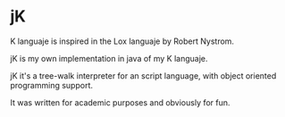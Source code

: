 # jK
K languaje is inspired in the Lox languaje by Robert Nystrom.

jK is my own implementation in java of my K languaje.

jK it's a tree-walk interpreter for an script language, with object oriented programming support.

It was written for academic purposes and obviously for fun.
